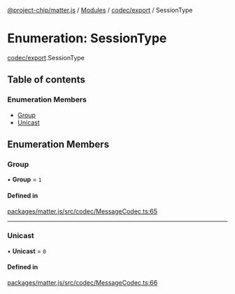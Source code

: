 [@project-chip/matter.js](../README.md) / [Modules](../modules.md) / [codec/export](../modules/codec_export.md) / SessionType

# Enumeration: SessionType

[codec/export](../modules/codec_export.md).SessionType

## Table of contents

### Enumeration Members

- [Group](codec_export.SessionType.md#group)
- [Unicast](codec_export.SessionType.md#unicast)

## Enumeration Members

### Group

• **Group** = ``1``

#### Defined in

[packages/matter.js/src/codec/MessageCodec.ts:65](https://github.com/project-chip/matter.js/blob/b7330d72/packages/matter.js/src/codec/MessageCodec.ts#L65)

___

### Unicast

• **Unicast** = ``0``

#### Defined in

[packages/matter.js/src/codec/MessageCodec.ts:66](https://github.com/project-chip/matter.js/blob/b7330d72/packages/matter.js/src/codec/MessageCodec.ts#L66)
